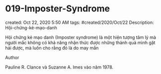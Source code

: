 ---
---

# 019-Imposter-Syndrome

created: Oct 22, 2020 5:50 AM
tags: #created/2020/Oct/22
Description: Hội-chứng-kẻ-mạo-danh

Hội chứng kẻ mạo danh (Imposter syndrome) là một hiện tượng tâm lý mà người mắc không có khả năng nhận thức được những thành quả mình gặt hái được, mà luôn cho rằng đó là do may mắn

Author

Pauline R. Clance và Suzanne A. Imes vào năm 1978.